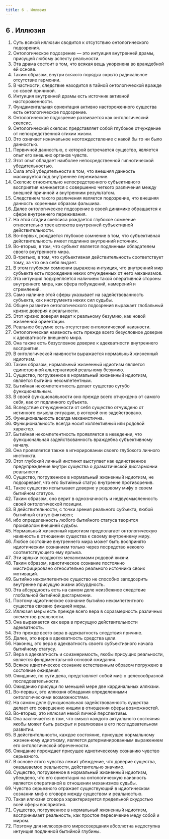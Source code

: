 ```yaml
---
title: 6 . Иллюзия
---
```


## 6 . Иллюзия
1. Суть всякой иллюзии сводится к отсутствию онтологического подозрения.
2. Онтологическое подозрение — это интуиция внутренней драмы, присущей любому аспекту реальности.
3. Эта драма состоит в том, что всякая вещь укоренена во враждебной ей основе.
4. Таким образом, внутри всякого порядка скрыто радикальное отсутствие гармонии.
5. В частности, следствие находится в тайной онтологической вражде со своей причиной.
6. Интуиция внутренней драмы есть источник активной настороженности.
7. Фундаментальная ориентация активно настороженного существа есть онтологическое подозрение.
8. Онтологическое подозрение развивается как онтологический скепсис.
9. Онтологический скепсис представляет собой глубокое отчуждение от непосредственной стихии жизни.
10. Это означает изначальное неотождествление с какой бы то ни было данностью.
11. Первичной данностью, с которой встречается существо, является опыт его внешних органов чувств.
12. Этот опыт обладает наиболее непосредственной гипнотической убедительностью.
13. Сила этой убедительности в том, что внешняя данность маскируется под внутреннее переживание.
14. Скепсис относительно непосредственного субъективного восприятия начинается с совершенно четкого различения между внешней причиной и внутренним результатом.
15. Следствием такого различения является подозрение, что внешняя данность коренным образом фальшива.
16. Далее онтологическое подозрение в своей динамике обращается к сфере внутреннего переживания.
17. На этой стадии скепсиса рождается глубокое сомнение относительно трех аспектов внутренней субъективной действительности.
18. Во-первых, рождается глубокое сомнение в том, что субъективная действительность имеет подлинно внутренний источник.
19. Во-вторых, в том, что субъект является подлинным обладателем своего внутреннего мира.
20. В-третьих, в том, что субъективная действительность соответствует тому, за что она себя выдает.
21. В этом глубоком сомнении выражена интуиция, что внутренний мир субъекта есть порождение неких отчужденных от него механизмов.
22. Эта интуиция подкрепляется наличием такой оперативной стороны внутреннего мира, как сфера побуждений, намерений и стремлений.
23. Само наличие этой сферы указывает на задействованность субъекта, как инструмента неких сил судьбы.
24. Общее развитие онтологического подозрения выражает глобальный кризис доверия к реальности.
25. Этот кризис доверия ведет к реальному безумию, как новой жизненной ориентации.
26. Реальное безумие есть отсутствие онтологической наивности.
27. Онтологическая наивность есть прежде всего безусловное доверие к адекватности внешнего мира.
28. Она также есть безусловное доверие к адекватности внутреннего восприятия.
29. В онтологической наивности выражается нормальный жизненный идиотизм.
30. Таким образом, нормальный жизненный идиотизм является единственной альтернативой реальному безумию.
31. Существо, погруженное в нормальный жизненный идиотизм, является бытийно некомпетентным.
32. Бытийная некомпетентность делает существо сугубо функциональным.
33. В своей функциональности оно прежде всего отчуждено от самого себя, как от подлинного субъекта.
34. Вследствие отчужденности от себя существо отчуждено от истинного смысла ситуации, в которой оно задействовано.
35. Функциональность всегда механистична.
36. Функциональность всегда носит коллективный или родовой характер.
37. Бытийная некомпетентность проявляется в неведении, что функциональная задействованность враждебна субъективному началу.
38. Она проявляется также в игнорировании своего глубокого личного инстинкта.
39. Этот глубокий личный инстинкт выступает как единственное предупреждение внутри существа о драматической дисгармонии реальности.
40. Существо, погруженное в нормальный жизненный идиотизм, не подозревает, что его бытийный статус внутренне противоречив.
41. Такое существо испытывает доверие у родовому мифу о своем бытийном статусе.
42. Таким образом, оно верит в однозначность и недвусмысленность своей онтологической позиции.
43. В действительности, с точки зрения реального субъекта, любой бытийный статус фиктивен;
44. ибо определенность любого бытийного статуса творится произволом внешней судьбы.
45. Нормальный жизненный идиотизм предполагает онтологическую наивность в отношении существа к своему внутреннему миру.
46. Любое состояние внутреннего мира может быть воспринято идиотическим сознанием только через посредство некоего соответствующего ему ярлыка.
47. Эти ярлыки создаются механизмами родовой жизни.
48. Таким образом, идиотическое сознание постоянно мистифицировано относительно реального источника своих мотиваций.
49. Бытийно некомпетентное существо не способно заподозрить внутренне присущую жизни абсурдность.
50. Эта абсурдность есть на самом деле неизбежное следствие глобальной бытийной дисгармонии.
51. Поэтому идиотическое сознание бытийно некомпетентного существа связано фикцией меры.
52. Иллюзия меры есть прежде всего вера в соразмерность различных элементов реальности.
53. Она выражается как вера в присущую действительности адекватность.
54. Это прежде всего вера в адекватность следствия причине.
55. Далее, это вера в адекватность средства цели.
56. Наконец, это вера в адекватность своего субъективного начала бытийному статусу.
57. Вера в адекватность и соизмеримость, якобы присущих реальности, является фундаментальной основой ожидания.
58. Всякое идиотическое сознание естественным образом погружено в состояние ожидания.
59. Ожидание, по сути дела, представляет собой миф о целесообразной последовательности.
60. Ожиданию присущи по меньшей мере две кардинальных иллюзии.
61. Во-первых, это иллюзия обладания определенными онтологическими возможностями.
62. На самом деле функциональная задействованность существа делает его совершенно нищим в отношении сферы возможностей.
63. Во-вторых, это иллюзия некой личной перспективы.
64. Она заключается в том, что смысл каждого актуального состояния якобы может быть раскрыт и реализован в его последовательном развитии.
65. В действительности, каждое состояние, присущее нормальному жизненному идиотизму, является детерминированным выражением его онтологической обреченности.
66. Ожидание порождает присущее идиотическому сознанию чувство серьезного.
67. В основе этого чувства лежит убеждение, что доверие существа, оказываемое реальности, действительно значимо.
68. Существо, погруженное в нормальный жизненный идиотизм, убеждено, что его ориентация на онтологическую наивность является оперативной в отношении механизмов судьбы.
69. Чувство серьезного отражает существующий в идиотическом сознании миф о сговоре между существом и реальностью.
70. Такая иллюзия сговора характеризуется предельной скудостью всей сферы восприятия.
71. Существо, погруженное в нормальный жизненный идиотизм, воспринимает реальность, как простое пересечение меду собой и миром.
72. Поэтому для иллюзорного миросозерцания абсолютна недоступна интуиция подлинной бытийной глубины.


